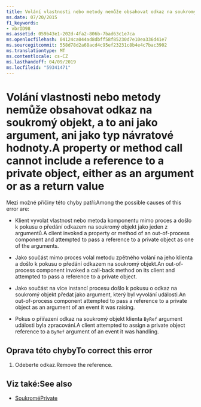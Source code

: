 ```yaml
---
title: Volání vlastnosti nebo metody nemůže obsahovat odkaz na soukromý objekt, a to ani jako argument, ani jako typ návratové hodnoty.
ms.date: 07/20/2015
f1_keywords:
- vbrID98
ms.assetid: 059b43e1-202d-4fa2-806b-7bad63c1e7ca
ms.openlocfilehash: 04124ca044ad8dbff58f85230d7e10ea336d41e7
ms.sourcegitcommit: 558d78d2a68acd4c95ef23231c8b4e4c7bac3902
ms.translationtype: MT
ms.contentlocale: cs-CZ
ms.lasthandoff: 04/09/2019
ms.locfileid: "59341471"
---
```

# <a name="a-property-or-method-call-cannot-include-a-reference-to-a-private-object-either-as-an-argument-or-as-a-return-value"></a><span data-ttu-id="9f524-102">Volání vlastnosti nebo metody nemůže obsahovat odkaz na soukromý objekt, a to ani jako argument, ani jako typ návratové hodnoty.</span><span class="sxs-lookup"><span data-stu-id="9f524-102">A property or method call cannot include a reference to a private object, either as an argument or as a return value</span></span>
<span data-ttu-id="9f524-103">Mezi možné příčiny této chyby patří:</span><span class="sxs-lookup"><span data-stu-id="9f524-103">Among the possible causes of this error are:</span></span>  
  
-   <span data-ttu-id="9f524-104">Klient vyvolat vlastnost nebo metoda komponentu mimo proces a došlo k pokusu o předání odkazem na soukromý objekt jako jeden z argumentů.</span><span class="sxs-lookup"><span data-stu-id="9f524-104">A client invoked a property or method of an out-of-process component and attempted to pass a reference to a private object as one of the arguments.</span></span>  
  
-   <span data-ttu-id="9f524-105">Jako součást mimo proces volal metodu zpětného volání na jeho klienta a došlo k pokusu o předání odkazem na soukromý objekt.</span><span class="sxs-lookup"><span data-stu-id="9f524-105">An out-of-process component invoked a call-back method on its client and attempted to pass a reference to a private object.</span></span>  
  
-   <span data-ttu-id="9f524-106">Jako součást na více instancí procesu došlo k pokusu o odkaz na soukromý objekt předat jako argument, který byl vyvolání události.</span><span class="sxs-lookup"><span data-stu-id="9f524-106">An out-of-process component attempted to pass a reference to a private object as an argument of an event it was raising.</span></span>  
  
-   <span data-ttu-id="9f524-107">Pokus o přiřazení odkaz na soukromý objekt klienta `ByRef` argument události byla zpracování.</span><span class="sxs-lookup"><span data-stu-id="9f524-107">A client attempted to assign a private object reference to a `ByRef` argument of an event it was handling.</span></span>  
  
## <a name="to-correct-this-error"></a><span data-ttu-id="9f524-108">Oprava této chyby</span><span class="sxs-lookup"><span data-stu-id="9f524-108">To correct this error</span></span>  
  
1. <span data-ttu-id="9f524-109">Odeberte odkaz.</span><span class="sxs-lookup"><span data-stu-id="9f524-109">Remove the reference.</span></span>  
  
## <a name="see-also"></a><span data-ttu-id="9f524-110">Viz také:</span><span class="sxs-lookup"><span data-stu-id="9f524-110">See also</span></span>

- [<span data-ttu-id="9f524-111">Soukromé</span><span class="sxs-lookup"><span data-stu-id="9f524-111">Private</span></span>](../../../visual-basic/language-reference/modifiers/private.md)

